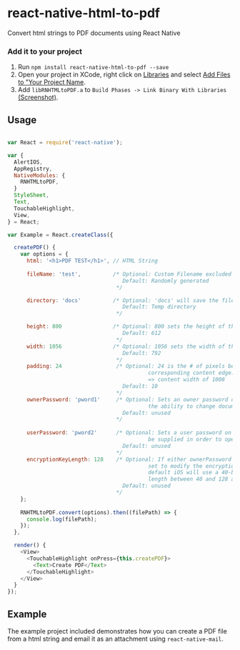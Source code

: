 # react-native-html-to-pdf

Convert html strings to PDF documents using React Native

### Add it to your project

1. Run `npm install react-native-html-to-pdf --save`
2. Open your project in XCode, right click on [Libraries](http://url.brentvatne.ca/jQp8) and select [Add Files to "Your Project Name](http://url.brentvatne.ca/1gqUD).
3. Add `libRNHTMLtoPDF.a` to `Build Phases -> Link Binary With Libraries`
   [(Screenshot)](http://url.brentvatne.ca/17Xfe).

## Usage
```javascript

var React = require('react-native');

var {
  AlertIOS,
  AppRegistry,
  NativeModules: {
    RNHTMLtoPDF,
  }
  StyleSheet,
  Text,
  TouchableHighlight,
  View,
} = React;

var Example = React.createClass({

  createPDF() {
    var options = {
      html: '<h1>PDF TEST</h1>', // HTML String
      
      fileName: 'test',          /* Optional: Custom Filename excluded extention
                                    Default: Randomly generated
                                  */

      directory: 'docs'          /* Optional: 'docs' will save the file in the `Documents`
                                    Default: Temp directory
                                  */

      height: 800                /* Optional: 800 sets the height of the DOCUMENT that will be produced
                                    Default: 612
                                  */
      width: 1056                /* Optional: 1056 sets the width of the DOCUMENT that will produced
                                    Default: 792
                                  */
      padding: 24                 /* Optional: 24 is the # of pixels between the outer paper edge and
                                            corresponding content edge.  Example: width of 1056 - 2*padding
                                            => content width of 1008
                                    Default: 10
                                  */
      ownerPassword: 'pword1'     /* Optional: Sets an owner password on the generated PDF document (restricts
                                            the ability to change document settings like printability, etc.)
                                    Default: unused
                                  */
                                    
      userPassword: 'pword2'      /* Optional: Sets a user password on the generated PDF document that must
                                            be supplied in order to open the document. Also encrypts the PDF.
                                    Default: unused
                                  */
      encryptionKeyLength: 128    /* Optional: If either ownerPassword or userPassword is set, this can also be
                                            set to modify the encryption key length used to encrypt the PDF. By
                                            default iOS will use a 40-bit key, but you can specify any key 
                                            length between 40 and 128 as long as it is a multiple of 8.
                                    Default: unused
                                  */
    };
    
    RNHTMLtoPDF.convert(options).then((filePath) => {
      console.log(filePath);
    });
  },

  render() {
    <View>
      <TouchableHighlight onPress={this.createPDF}>
        <Text>Create PDF</Text>
      </TouchableHighlight>
    </View>
  }
});
```

## Example
The example project included demonstrates how you can create a PDF file from a html string and email it as an attachment using `react-native-mail`.
